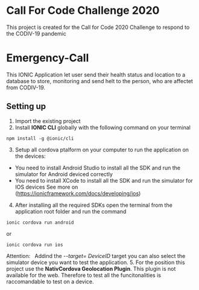 # Call For Code Challenge 2020
This project is created for the Call for Code 2020 Challenge to respond to the CODIV-19 pandemic

# Emergency-Call
This IONIC Application let user send their health status and location to a database to store, monitoring and send helt to the person, who are affectet from CODIV-19.

## Setting up
1. Import the existing project
2. Install **IONIC CLI** globally with the following command on your terminal
`````
npm install -g @ionic/cli
`````
3. Setup all cordova ptalform on your computer to run the application on the devices:
- You need to install Android Studio to install all the SDK and run the simulator for Android deviced correctly
- You need to install XCode to install all the SDK and run the simulator for IOS devices
See more on (https://ionicframework.com/docs/developing/ios)
4. After installing all the required SDKs open the terminal from the application root folder and run the command
````
ionic cordova run android
````
or
````
ionic cordova run ios
````
Attention: &nbsp;
Addind the _--target= DeviceID_ target you can also select the simulator device you want to test the application.
5. For the position this project use the **NativCordova Geolocation Plugin**. This plugin is not available for the web. Therefore to test all the funcitonalities is raccomandable to test on a device.
